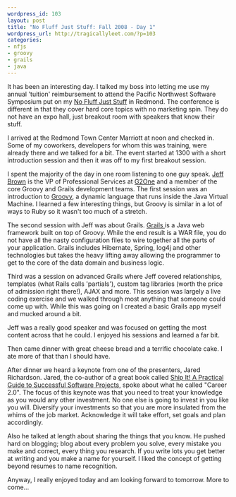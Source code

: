 ```yaml
--- 
wordpress_id: 103
layout: post
title: "No Fluff Just Stuff: Fall 2008 - Day 1"
wordpress_url: http://tragicallyleet.com/?p=103
categories:
- nfjs
- groovy
- grails
- java
---
```

It has been an interesting day. I talked my boss into letting me use my annual 'tuition' reimbursement to attend the Pacific Northwest Software Symposium put on my [No Fluff Just Stuff](http://nofluffjuststuff.com) in Redmond. The conference is different in that they cover hard core topics with no marketing spin. They do not have an expo hall, just breakout room with speakers that know their stuff.

I arrived at the Redmond Town Center Marriott at noon and checked in. Some of my coworkers, developers for whom this was training, were already there and we talked for a bit. The event started at 1300 with a short introduction session and then it was off to my first breakout session.

I spent the majority of the day in one room listening to one guy speak. [Jeff Brown](http://javajeff.blogspot.com/) is the VP of Professional Services at [G2One](http://g2one.com/) and a member of the core Groovy and Grails development teams. The first session was an introduction to [Groovy](http://groovy.codehaus.org/), a dynamic language that runs inside the Java Virtual Machine. I learned a few interesting things, but Groovy is similar in a lot of ways to Ruby so it wasn't too much of a stretch.

The second session with Jeff was about Grails. [Grails ](http://grails.org/)is a Java web framework built on top of Groovy. While the end result is a WAR file, you do not have all the nasty configuration files to wire together all the parts of your application. Grails includes Hibernate, Spring, log4j and other technologies but takes the heavy lifting away allowing the programmer to get to the core of the data domain and business logic.

Third was a session on advanced Grails where Jeff covered relationships, templates (what Rails calls 'partials'), custom tag libraries (worth the price of admission right there!), AJAX and more. This session was largely a live coding exercise and we walked through most anything that someone could come up with. While this was going on I created a basic Grails app myself and mucked around a bit.

Jeff was a really good speaker and was focused on getting the most content across that he could. I enjoyed his sessions and learned a far bit.

Then came dinner with great cheese bread and a terrific chocolate cake. I ate more of that than I should have.

After dinner we heard a keynote from one of the presenters, Jared Richardson. Jared, the co-author of a great book called [Ship It! A Practical Guide to Successful Software Projects](http://www.amazon.com/Practical-Guide-Successful-Software-Projects/dp/0974514047?SubscriptionId=1N9AHEAQ2F6SVD97BE02&tag=tragicallyl33-20&linkCode=xm2&camp=2025&creative=165953&creativeASIN=0974514047), spoke about what he called &quot;Career 2.0&quot;. The focus of this keynote was that you need to treat your knowledge as you would any other investment. No one else is going to invest in you like you will. Diversify your investments so that you are more insulated from the whims of the job market. Acknowledge it will take effort, set goals and plan accordingly.

Also he talked at length about sharing the things that you know. He pushed hard on blogging; blog about every problem you solve, every mistake you make and correct, every thing you research. If you write lots you get better at writing and you make a name for yourself. I liked the concept of getting beyond resumes to name recognition.

Anyway, I really enjoyed today and am looking forward to tomorrow. More to come...
